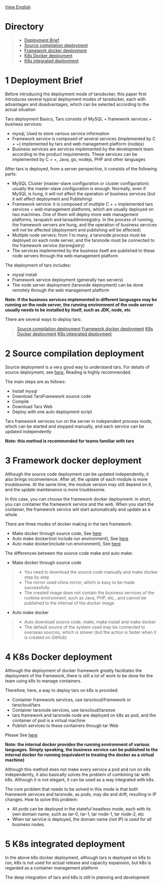 [View English](README.md)

# Directory
> * [Deployment Brief](#chapter-1)
> * [Source compilation deployment](#chapter-2)
> * [Framework docker deployment](#chapter-3)
> * [K8s Docker deployment](#chapter-4)
> * [K8s integrated deployment](#chapter-5)

# 1 <a id="chapter-1"></a>Deployment Brief

Before introducing the deployment mode of tarsdocker, this paper first introduces several typical deployment modes of tarsdocker, each with advantages and disadvantages, which can be selected according to the actual situation

Tars deployment Basics, Tars consists of MySQL + framework services + business services:
- mysql, Used to store various service information
- Framework service is composed of several services (implemented by C + +) implemented by tars and web management platform (nodejs)
- Business services are services implemented by the development team according to the product requirements. These services can be implemented by C + +, Java, go, nodejs, PHP and other languages

After tars is deployed, from a server perspective, it consists of the following parts:
- MySQL Cluster (master-slave configuration or cluster configuration): usually the master-slave configuration is enough. Normally, even if MySQL is hung, it will not affect the operation of business services (but it will affect deployment and Publishing)
- Framework service: it is composed of multiple C + + implemented tars services + web management platforms, which are usually deployed on two machines. One of them will deploy more web management platforms, tarspatch and tarsaddminregistry. In the process of running, the framework servers are hung, and the operation of business services will not be affected (deployment and publishing will be affected)
- Multiple node servers: from 1 to many, a tarsnode process must be deployed on each node server, and the tarsnode must be connected to the framework service (tarsregistry)
- The services implemented by the business itself are published to these node servers through the web management platform

The deployment of tars includes:
- mysql install
- Framework service deployment (generally two servers)
- The node server deployment (tarsnode deployment) can be done remotely through the web management platform

**Note: if the business services implemented in different languages may be running on the node server, the running environment of the node server usually needs to be installed by itself, such as JDK, node, etc**

There are several ways to deploy tars:
> [Source compilation deployment](#chapter-2)
> [Framework docker deployment](#chapter-3)
> [K8s Docker deployment](#chapter-4)
> [K8s integrated deployment](#chapter-5)

# 2 <a id="chapter-2"></a>Source compilation deployment

Source deployment is a very good way to understand tars. For details of source deployment, see [here](https://github.com/TarsCloud/Tars/blob/master/Install.zh.md), Reading is highly recommended.

The main steps are as follows:
- Install mysql
- Download TarsFramework source code
- Compile
- Download Tars Web
- Deploy with one auto deployment script

Tars framework services run on the server in independent process mode, which can be started and stopped manually, and each service can be updated independently

**Note: this method is recommended for teams familiar with tars**

# 3 <a id="chapter-3"></a>Framework docker deployment

Although the source code deployment can be updated independently, it also brings inconvenience. After all, the update of each module is more troublesome. At the same time, the module version may still depend on it, and the update maintenance is more troublesome.

In this case, you can choose the framework docker deployment: in short, you can container the framework service and the web. When you start the container, the framework service will start automatically and update as a whole

There are three modes of docker making in the tars framework:
- Make docker through source code, See [here](https://github.com/TarsCloud/Tars/blob/master/Install.md) 
- Auto make docker(not include run environment), See [here](https://github.com/TarsCloud/TarsDocker/blob/master/README.md) 
- Auto make docker(include run environment), See [here](https://github.com/TarsCloud/TarsDocker/blob/master/README.md) 

The differences between the source code make and auto make:
- Make docker through source code
>- You need to download the source code manually and make docker step by step
>- The mirror used china mirror, which is easy to be made successfully
>- The created image does not contain the business services of the runtime environment, such as Java, PHP, etc., and cannot be published to the internal of the docker image

- Auto make docker
>- Auto download source code, make, make install and make docker
>- The default source of the system used may be connected to overseas sources, which is slower (but the action is faster when it is created on GitHub)

# 4 <a id="chapter-4"></a>K8s Docker deployment

Although the deployment of docker framework greatly facilitates the deployment of the framework, there is still a lot of work to be done for the team using k8s to manage containers.

Therefore, here, a way to deploy tars on k8s is provided:
- Container framework services, use tarscloud/framework or tarscloud/tars
- Container tarsnode services, use tarscloud/tarsnoe
- tars framework and tarsnode node are deployed on k8s as pod, and the container of pod is a virtual machine
- Publish services to these containers through tar Web

Please See [here](https://github.com/TarsCloud/TarsDocker/blob/master/README.md) 

**Note: the internal docker provides the running environment of various languages. Simply speaking, the business service can be published to the internal docker for running (equivalent to treating the docker as a virtual machine)**

Although this method does not make every service a pod and run on k8s independently, it also basically solves the problem of combining tar with k8s. Although it is not elegant, it can be used as a way integrated with k8s.

The core problem that needs to be solved in this mode is that both framework services and tarsnode, as pods, may die and drift, resulting in IP changes. How to solve this problem:
- All pods can be deployed in the stateful headless mode, each with its own domain name, such as tar-0, tar-1, tar node-1, tar node-2, etc
- When tar service is deployed, the domain name (not IP) is used for all business nodes. 

# 5 <a id="chapter-5"></a>K8s integrated deployment

In the above k8s docker deployment, although tars is deployed on k8s to run, k8s is not used for actual release and capacity expansion, but k8s is regarded as a container management platform

The deep integration of tars and k8s is still in planning and development
